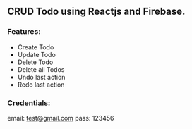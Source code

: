 ## CRUD Todo using Reactjs and Firebase.

### Features:
* Create Todo
* Update Todo
* Delete Todo
* Delete all Todos
* Undo last action
* Redo last action

### Credentials:
email: test@gmail.com
pass: 123456
